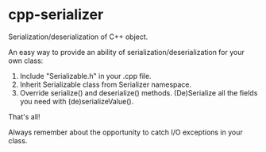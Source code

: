 # cpp-serializer

Serialization/deserialization of C++ object.

An easy way to provide an ability of serialization/deserialization for your own class:
1. Include "Serializable.h" in your .cpp file.
2. Inherit Serializable class from Serializer namespace.
3. Override serialize() and deserialize() methods. (De)Serialize all the fields you need with (de)serializeValue().

That's all!

Always remember about the opportunity to catch I/O exceptions in your class.

